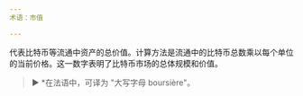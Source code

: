 ```yaml
---
术语：市值

---
```

代表比特币等流通中资产的总价值。计算方法是流通中的比特币总数乘以每个单位的当前价格。这一数字表明了比特币市场的总体规模和价值。

> ► *在法语中，可译为 "大写字母 boursière"。